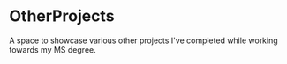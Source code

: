 # OtherProjects
A space to showcase various other projects I've completed while working towards my MS degree.
